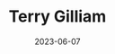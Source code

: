 ---
title: "Terry Gilliam"
cc-type: person
date: 2023-06-07
hashtag: terry-gilliam
tags:
  - director
  - actor
  - writer
  - human being
  - Monty Python
---